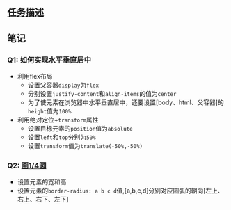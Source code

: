 ## [任务描述](http://ife.baidu.com/course/detail/id/95)

## 笔记

### Q1: 如何实现水平垂直居中
- 利用flex布局
	- 设置父容器`display`为`flex`
	- 分别设置`justify-content`和`align-items`的值为`center`
	- 为了使元素在浏览器中水平垂直居中，还要设置[body、html、父容器]的`height`值为`100%`
- 利用绝对定位+`transform`属性
	- 设置目标元素的`position`值为`absolute`
	- 设置`left`和`top`分别为`50%`
	- 设置`transform`值为`translate(-50%,-50%)`

### Q2: [画1/4圆](https://codepen.io/hope0821/pen/QMBrxg)
- 设置元素的宽和高
- 设置元素的`border-radius: a b c d`值,[a,b,c,d]分别对应圆弧的朝向[左上、右上、右下、左下]